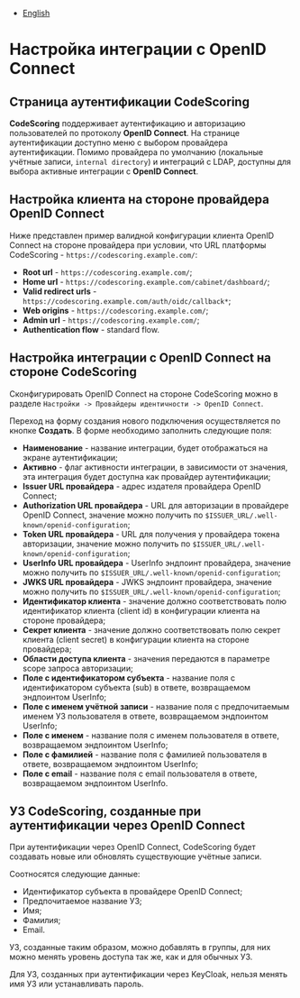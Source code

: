 - [English](../../../on-premise/how-to/oidc.en/)

# Настройка интеграции с OpenID Connect

## Страница аутентификации CodeScoring

**CodeScoring** поддерживает аутентификацию и авторизацию пользователей по протоколу **OpenID Connect**. На странице аутентификации доступно меню с выбором провайдера аутентификации. Помимо провайдера по умолчанию (локальные учётные записи, `internal directory`) и интеграций с LDAP, доступны для выбора активные интеграции с **OpenID Connect**.

## Настройка клиента на стороне провайдера OpenID Connect

Ниже представлен пример валидной конфигурации клиента OpenID Connect на стороне провайдера при условии, что URL платформы CodeScoring - `https://codescoring.example.com/`:

- **Root url** - `https://codescoring.example.com/`;
- **Home url** - `https://codescoring.example.com/cabinet/dashboard/`;
- **Valid redirect urls** - `https://codescoring.example.com/auth/oidc/callback*`;
- **Web origins** - `https://codescoring.example.com/`;
- **Admin url** - `https://codescoring.example.com/`;
- **Authentication flow** - standard flow.

## Настройка интеграции с OpenID Connect на стороне CodeScoring

Сконфигурировать OpenID Connect на стороне CodeScoring можно в разделе `Настройки -> Провайдеры идентичности -> OpenID Connect`.

Переход на форму создания нового подключения осуществляется по кнопке **Создать**. В форме необходимо заполнить следующие поля:

- **Наименование** - название интеграции, будет отображаться на экране аутентификации;
- **Активно** - флаг активности интеграции, в зависимости от значения, эта интеграция будет доступна как провайдер аутентификации;
- **Issuer URL провайдера** - адрес издателя провайдера OpenID Connect;
- **Authorization URL провайдера** - URL для авторизации в провайдере OpenID Connect, значение можно получить по `$ISSUER_URL/.well-known/openid-configuration`;
- **Token URL провайдера** - URL для получения у провайдера токена авторизации, значение можно получить по `$ISSUER_URL/.well-known/openid-configuration`;
- **UserInfo URL провайдера** - UserInfo эндпоинт провайдера, значение можно получить по `$ISSUER_URL/.well-known/openid-configuration`;
- **JWKS URL провайдера** - JWKS эндпоинт провайдера, значение можно получить по `$ISSUER_URL/.well-known/openid-configuration`;
- **Идентификатор клиента** - значение должно соответствовать полю идентификатор клиента (client id) в конфигурации клиента на стороне провайдера;
- **Секрет клиента** - значение должно соответствовать полю секрет клиента (client secret) в конфигурации клиента на стороне провайдера;
- **Области доступа клиента** - значения передаются в параметре scope запроса авторизации;
- **Поле с идентификатором субъекта** - название поля с идентификатором субъекта (sub) в ответе, возвращаемом эндпоинтом UserInfo;
- **Поле с именем учётной записи** - название поля с предпочитаемым именем УЗ пользователя в ответе, возвращаемом эндпоинтом UserInfo;
- **Поле с именем** - название поля с именем пользователя в ответе, возвращаемом эндпоинтом UserInfo;
- **Поле с фамилией** - название поля с фамилией пользователя в ответе, возвращаемом эндпоинтом UserInfo;
- **Поле с email** - название поля с email пользователя в ответе, возвращаемом эндпоинтом UserInfo.

## УЗ CodeScoring, созданные при аутентификации через OpenID Connect

При аутентификации через OpenID Connect, CodeScoring будет создавать новые или обновлять существующие учётные записи.

Соотносятся следующие данные:

- Идентификатор субъекта в провайдере OpenID Connect;
- Предпочитаемое название УЗ;
- Имя;
- Фамилия;
- Email.

УЗ, созданные таким образом, можно добавлять в группы, для них можно менять уровень доступа так же, как и для обычных УЗ.

Для УЗ, созданных при аутентификации через KeyCloak, нельзя менять имя УЗ или устанавливать пароль.
